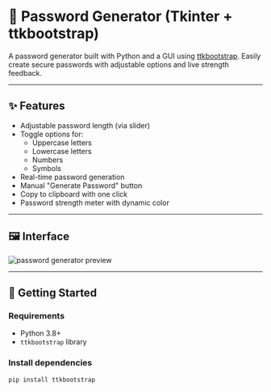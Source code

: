 # 🔐 Password Generator (Tkinter + ttkbootstrap)

A password generator built with Python and a GUI using [ttkbootstrap](https://ttkbootstrap.readthedocs.io/). Easily create secure passwords with adjustable options and live strength feedback.

---

## ✨ Features

- Adjustable password length (via slider)
- Toggle options for:
  - Uppercase letters
  - Lowercase letters
  - Numbers
  - Symbols
- Real-time password generation
- Manual "Generate Password" button
- Copy to clipboard with one click
- Password strength meter with dynamic color

---

## 🖼️ Interface

![password generator preview](#) <!-- Optional: Add screenshot here -->

---

## 🚀 Getting Started

### Requirements

- Python 3.8+
- `ttkbootstrap` library

### Install dependencies

```bash
pip install ttkbootstrap
